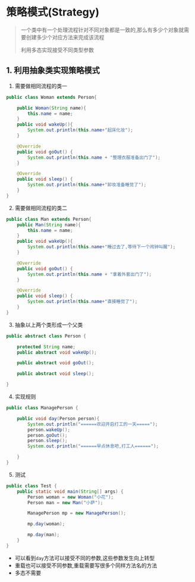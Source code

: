 # 策略模式(Strategy)

> 一个类中有一个处理流程针对不同对象都是一致的,那么有多少个对象就需要创建多少个对应方法来完成该流程
>
> 利用多态实现接受不同类型参数

## 1. 利用抽象类实现策略模式

1. 需要做相同流程的类一

```java
public class Woman extends Person{

    public Woman(String name){
        this.name = name;
    }
    public void wakeUp(){
        System.out.println(this.name+"起床化妆");
    }

    @Override
    public void goOut() {
        System.out.println(this.name + "整理衣服准备出门了");
    }

    @Override
    public void sleep() {
        System.out.println(this.name+"卸妆准备睡觉了");
    }
}
```

2. 需要做相同流程的类二

```java
public class Man extends Person{
    public Man(String name){
        this.name = name;
    }
    public void wakeUp(){
        System.out.println(this.name+"睡过去了,等待下一个闹钟叫醒");
    }

    @Override
    public void goOut() {
        System.out.println(this.name + "拿着外套出门了");
    }

    @Override
    public void sleep() {
        System.out.println(this.name+"直接睡觉了");
    }
}

```

3. 抽象以上两个类形成一个父类

```java
public abstract class Person {

    protected String name;
    public abstract void wakeUp();

    public abstract void goOut();

    public abstract void sleep();

}
```

4. 实现规则

```java
public class ManagePerson {

    public void day(Person person){
        System.out.println("======欢迎开启打工的一天=====");
        person.wakeUp();
        person.goOut();
        person.sleep();
        System.out.println("======早点休息吧,打工人======");

    }
}
```

5. 测试

```java
public class Test {
    public static void main(String[] args) {
        Person woman = new Woman("小花");
        Person man = new Man("小萨");

        ManagePerson mp = new ManagePerson();

        mp.day(woman);

        mp.day(man);
    }
}
```

- 可以看到`day`方法可以接受不同的参数,这些参数发生向上转型
- 重载也可以接受不同参数,重载需要写很多个同样方法名的方法
- 多态不需要